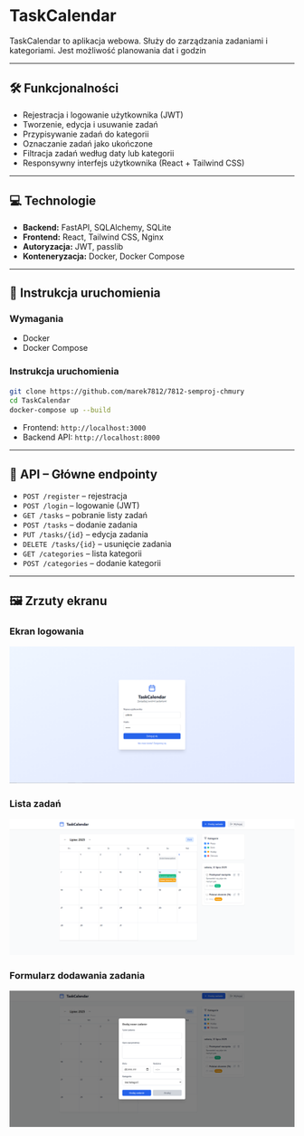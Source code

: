 # TaskCalendar

TaskCalendar to aplikacja webowa. Służy do zarządzania zadaniami i kategoriami. Jest możliwość planowania dat i godzin

---

## 🛠️ Funkcjonalności

-  Rejestracja i logowanie użytkownika (JWT)
- Tworzenie, edycja i usuwanie zadań
-  Przypisywanie zadań do kategorii
-  Oznaczanie zadań jako ukończone
-  Filtracja zadań według daty lub kategorii
-  Responsywny interfejs użytkownika (React + Tailwind CSS)

---

## 💻 Technologie

- **Backend:** FastAPI, SQLAlchemy, SQLite
- **Frontend:** React, Tailwind CSS, Nginx
- **Autoryzacja:** JWT, passlib
- **Konteneryzacja:** Docker, Docker Compose

---

## 🚀 Instrukcja uruchomienia

### Wymagania

- Docker
- Docker Compose

### Instrukcja uruchomienia

```bash
git clone https://github.com/marek7812/7812-semproj-chmury
cd TaskCalendar
docker-compose up --build
```

- Frontend: `http://localhost:3000`
- Backend API: `http://localhost:8000`

---

## 🔌 API – Główne endpointy

- `POST /register` – rejestracja
- `POST /login` – logowanie (JWT)
- `GET /tasks` – pobranie listy zadań
- `POST /tasks` – dodanie zadania
- `PUT /tasks/{id}` – edycja zadania
- `DELETE /tasks/{id}` – usunięcie zadania
- `GET /categories` – lista kategorii
- `POST /categories` – dodanie kategorii

---

## 🖼️ Zrzuty ekranu

### Ekran logowania

![Ekran logowania](screenshots/loginpage.png)

### Lista zadań

![Lista zadań](screenshots/taskpage.png)

### Formularz dodawania zadania

![Formularz zadań](screenshots/taskmodal.png)
